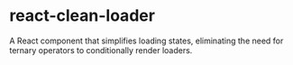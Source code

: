 # react-clean-loader
A React component that simplifies loading states, eliminating the need for ternary operators to conditionally render loaders.
